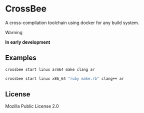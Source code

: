 # CrossBee

A cross-compilation toolchain using docker for any build system.

> [!WARNING]
> **In early development**

## Examples

```sh
crossbee start linux arm64 make clang ar
```

```sh
crossbee start linux x86_64 "ruby make.rb" clang++ ar
```

## License

Mozilla Public License 2.0

